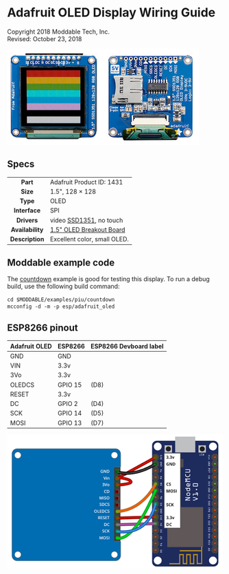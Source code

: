 # Adafruit OLED Display Wiring Guide

Copyright 2018 Moddable Tech, Inc.  
Revised: October 23, 2018

![](./../assets/displays/adafruit-oled.jpg)

## Specs

| | |
| :---: | :--- |
| **Part** | Adafruit Product ID: 1431 
| **Size** | 1.5", 128 × 128
| **Type** | OLED
| **Interface** | SPI
| **Drivers** | video [SSD1351](../../documentation/drivers/ssd1351/ssd1351.md), no touch
| **Availability** | [1.5" OLED Breakout Board](https://www.adafruit.com/product/1431)
| **Description** | Excellent color, small OLED.
 

## Moddable example code

The [countdown](../../examples/piu/countdown/) example is good for testing this display. To run a debug build, use the following build command:

```
cd $MODDABLE/examples/piu/countdown
mcconfig -d -m -p esp/adafruit_oled
```

## ESP8266 pinout

| Adafruit OLED | ESP8266 | ESP8266 Devboard label
| --- | --- | --- |
| GND | GND | 
| VIN | 3.3v | 
| 3Vo | 3.3v | 
| OLEDCS | GPIO 15| (D8)
| RESET | 3.3v  | 
| DC | GPIO 2 | (D4)
| SCK | GPIO 14 | (D5)
| MOSI | GPIO 13 | (D7)

![Generic 2.4"-2.8" wiring illustration](../assets/displays/adafruit-oled-wiring2.png)

